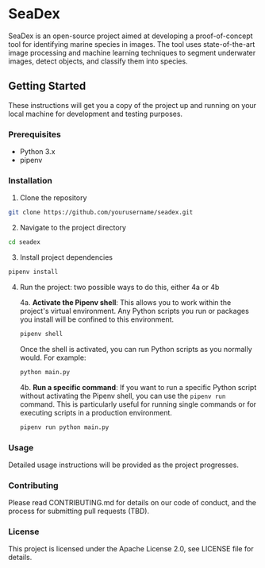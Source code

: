 # SeaDex

SeaDex is an open-source project aimed at developing a proof-of-concept tool for identifying marine species in images. The tool uses state-of-the-art image processing and machine learning techniques to segment underwater images, detect objects, and classify them into species.

## Getting Started

These instructions will get you a copy of the project up and running on your local machine for development and testing purposes.

### Prerequisites

- Python 3.x
- pipenv

### Installation

1. Clone the repository
```bash
git clone https://github.com/yourusername/seadex.git
```
2. Navigate to the project directory
```bash
cd seadex
```
3. Install project dependencies
```bash
pipenv install
```
4. Run the project: two possible ways to do this, either 4a or 4b

    4a. **Activate the Pipenv shell**: This allows you to work within the project's virtual environment. Any Python scripts you run or packages you install will be confined to this environment.

    ```bash
    pipenv shell
    ```

    Once the shell is activated, you can run Python scripts as you normally would. For example:

    ```bash
    python main.py
    ```

    4b. **Run a specific command**: If you want to run a specific Python script without activating the Pipenv shell, you can use the `pipenv run` command. This is particularly useful for running single commands or for executing scripts in a production environment.

    ```bash
    pipenv run python main.py
    ```

### Usage
Detailed usage instructions will be provided as the project progresses.

### Contributing
Please read CONTRIBUTING.md for details on our code of conduct, and the process for submitting pull requests (TBD).

### License
This project is licensed under the Apache License 2.0, see LICENSE file for details.


